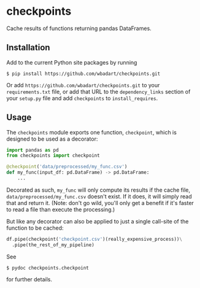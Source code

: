 # checkpoints

Cache results of functions returning pandas DataFrames.

## Installation

Add to the current Python site packages by running

```
$ pip install https://github.com/wbadart/checkpoints.git
```

Or add `https://github.com/wbadart/checkpoints.git` to your `requirements.txt`
file, or add that URL to the `dependency_links` section of your `setup.py` file
and add `checkpoints` to `install_requires`.

## Usage

The `checkpoints` module exports one function, `checkpoint`, which is
designed to be used as a decorator:

```python
import pandas as pd
from checkpoints import checkpoint

@checkpoint('data/preprocessed/my_func.csv')
def my_func(input_df: pd.DataFrame) -> pd.DataFrame:
    ...
```

Decorated as such, `my_func` will only compute its results if the
cache file, `data/preprocessed/my_func.csv` doesn't exist. If it
does, it will simply read that and return it. (Note: don't go wild,
you'll only get a benefit if it's faster to read a file than execute
the processing.)

But like any decorator can also be applied to just a single call-site
of the function to be cached:

```python
df.pipe(checkpoint('checkpoint.csv')(really_expensive_process))\
  .pipe(the_rest_of_my_pipeline)
```

See

```
$ pydoc checkpoints.checkpoint
```

for further details.
